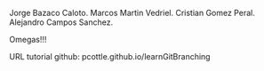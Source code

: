 Jorge Bazaco Caloto.
Marcos Martin Vedriel.
Cristian Gomez Peral.
Alejandro Campos Sanchez.

Omegas!!!

URL tutorial github: pcottle.github.io/learnGitBranching
